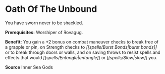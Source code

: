 ﻿---
cssclass: [feats]

---
# Oath Of The Unbound

You have sworn never to be shackled.

**Prerequisites:** Worshiper of Rovagug.

**Benefit:** You gain a +2 bonus on combat maneuver checks to break free of a grapple or pin, on Strength checks to _[[spells/Burst Bonds|burst bonds]]_ or to break through doors or walls, and on saving throws to resist spells and effects that would _[[spells/Entangle|entangle]]_ or _[[spells/Slow|slow]]_ you.

**Source** Inner Sea Gods